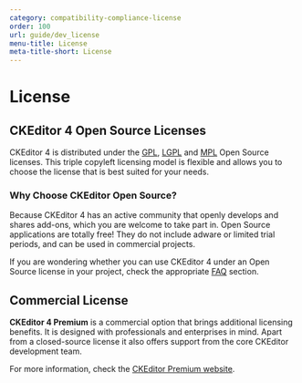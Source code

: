 ```yaml
---
category: compatibility-compliance-license
order: 100
url: guide/dev_license
menu-title: License
meta-title-short: License
---
```

<!--
Copyright (c) 2003-2023, CKSource Holding sp. z o.o. All rights reserved.
For licensing, see LICENSE.md.
-->

# License

## CKEditor 4 Open Source Licenses

CKEditor 4 is distributed under the [GPL](http://www.gnu.org/licenses/gpl.html), [LGPL](http://www.gnu.org/licenses/lgpl.html) and [MPL](http://www.mozilla.org/MPL/1.1/) Open Source licenses. This triple copyleft licensing model is flexible and allows you to choose the license that is best suited for your needs.

### Why Choose CKEditor Open Source?

Because CKEditor 4 has an active community that openly develops and shares add-ons, which you are welcome to take part in. Open Source applications are totally free! They do not include adware or limited trial periods, and can be used in commercial projects.

If you are wondering whether you can use CKEditor 4 under an Open Source license in your project, check the appropriate [FAQ](https://ckeditor.com/ckeditor-4/support//faq/open%20source) section.

## Commercial License

**CKEditor 4 Premium** is a commercial option that brings additional licensing benefits. It is designed with professionals and enterprises in mind. Apart from a closed-source license it also offers support from the core CKEditor development team.

For more information, check the [CKEditor Premium website](http://cksource.com/ckeditor).
